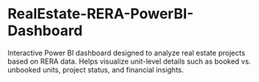 # RealEstate-RERA-PowerBI-Dashboard
Interactive Power BI dashboard designed to analyze real estate projects based on RERA data. Helps visualize unit-level details such as booked vs. unbooked units, project status, and financial insights.
